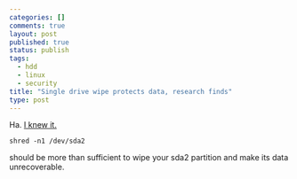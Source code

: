 ```yaml
--- 
categories: []
comments: true
layout: post
published: true
status: publish
tags: 
  - hdd
  - linux
  - security
title: "Single drive wipe protects data, research finds"
type: post
---
```

Ha. <a href="http://www.securityfocus.com/brief/888">I knew it.</a>

<code>shred -n1 /dev/sda2</code>

should be more than sufficient to wipe your sda2 partition and make its data unrecoverable.
